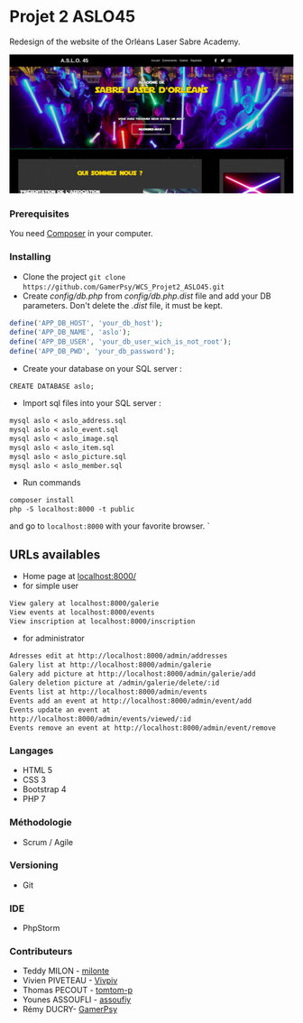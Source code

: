 # Projet 2 ASLO45
Redesign of the website of the Orléans Laser Sabre Academy.

![Association Sabre Laser Orléanaise](aslo.gif)

### Prerequisites

You need [Composer](https://getcomposer.org/download/) in your computer.

### Installing

* Clone the project `git clone https://github.com/GamerPsy/WCS_Projet2_ASLO45.git`
* Create *config/db.php* from *config/db.php.dist* file and add your DB parameters. Don't delete the *.dist* file, it must be kept.
```php
define('APP_DB_HOST', 'your_db_host');
define('APP_DB_NAME', 'aslo');
define('APP_DB_USER', 'your_db_user_wich_is_not_root');
define('APP_DB_PWD', 'your_db_password');
```
* Create your database on your SQL server :
```
CREATE DATABASE aslo;
```

* Import sql files into your SQL server :
```
mysql aslo < aslo_address.sql
mysql aslo < aslo_event.sql
mysql aslo < aslo_image.sql
mysql aslo < aslo_item.sql
mysql aslo < aslo_picture.sql
mysql aslo < aslo_member.sql
```

* Run commands
```
composer install
php -S localhost:8000 -t public

```
and go to `localhost:8000` with your favorite browser.
`
## URLs availables
* Home page at [localhost:8000/](localhost:8000/)
* for simple user
```
View galery at localhost:8000/galerie
View events at localhost:8000/events
View inscription at localhost:8000/inscription
```
* for administrator
```
Adresses edit at http://localhost:8000/admin/addresses
Galery list at http://localhost:8000/admin/galerie
Galery add picture at http://localhost:8000/admin/galerie/add
Galery deletion picture at /admin/galerie/delete/:id
Events list at http://localhost:8000/admin/events
Events add an event at http://localhost:8000/admin/event/add
Events update an event at http://localhost:8000/admin/events/viewed/:id
Events remove an event at http://localhost:8000/admin/event/remove
```

### Langages
* HTML 5
* CSS 3
* Bootstrap 4
* PHP 7

### Méthodologie
* Scrum / Agile

### Versioning
* Git

### IDE
* PhpStorm
 
### Contributeurs

* Teddy MILON - [milonte](https://github.com/milonte)
* Vivien PIVETEAU - [Vivpiv](https://github.com/Vivpiv)
* Thomas PECOUT - [tomtom-p](https://github.com/tomtom-p)
* Younes ASSOUFLI - [assoufiy](https://github.com/assoufiy)
* Rémy DUCRY- [GamerPsy](https://github.com/GamerPsy)
